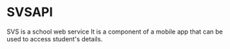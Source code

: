 # SVSAPI
SVS is a school web service
It is a component of a mobile app that can be used to access student's details.
